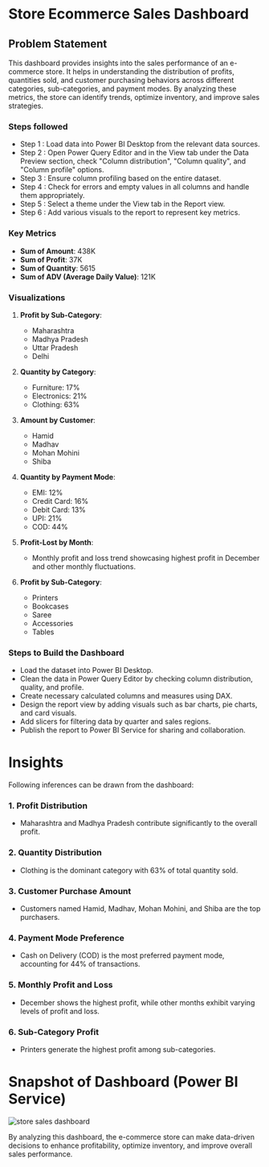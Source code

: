 # Store Ecommerce Sales Dashboard

## Problem Statement

This dashboard provides insights into the sales performance of an e-commerce store. It helps in understanding the distribution of profits, quantities sold, and customer purchasing behaviors across different categories, sub-categories, and payment modes. By analyzing these metrics, the store can identify trends, optimize inventory, and improve sales strategies.

### Steps followed 

- Step 1 : Load data into Power BI Desktop from the relevant data sources.
- Step 2 : Open Power Query Editor and in the View tab under the Data Preview section, check "Column distribution", "Column quality", and "Column profile" options.
- Step 3 : Ensure column profiling based on the entire dataset.
- Step 4 : Check for errors and empty values in all columns and handle them appropriately.
- Step 5 : Select a theme under the View tab in the Report view.
- Step 6 : Add various visuals to the report to represent key metrics.

### Key Metrics 

- **Sum of Amount**: 438K
- **Sum of Profit**: 37K
- **Sum of Quantity**: 5615
- **Sum of ADV (Average Daily Value)**: 121K

### Visualizations 

1. **Profit by Sub-Category**: 
   - Maharashtra
   - Madhya Pradesh
   - Uttar Pradesh
   - Delhi

2. **Quantity by Category**:
   - Furniture: 17%
   - Electronics: 21%
   - Clothing: 63%

3. **Amount by Customer**:
   - Hamid
   - Madhav
   - Mohan Mohini
   - Shiba

4. **Quantity by Payment Mode**:
   - EMI: 12%
   - Credit Card: 16%
   - Debit Card: 13%
   - UPI: 21%
   - COD: 44%

5. **Profit-Lost by Month**: 
   - Monthly profit and loss trend showcasing highest profit in December and other monthly fluctuations.

6. **Profit by Sub-Category**: 
   - Printers
   - Bookcases
   - Saree
   - Accessories
   - Tables

### Steps to Build the Dashboard

- Load the dataset into Power BI Desktop.
- Clean the data in Power Query Editor by checking column distribution, quality, and profile.
- Create necessary calculated columns and measures using DAX.
- Design the report view by adding visuals such as bar charts, pie charts, and card visuals.
- Add slicers for filtering data by quarter and sales regions.
- Publish the report to Power BI Service for sharing and collaboration.

# Insights

Following inferences can be drawn from the dashboard:

### 1. Profit Distribution
- Maharashtra and Madhya Pradesh contribute significantly to the overall profit.

### 2. Quantity Distribution
- Clothing is the dominant category with 63% of total quantity sold.

### 3. Customer Purchase Amount
- Customers named Hamid, Madhav, Mohan Mohini, and Shiba are the top purchasers.

### 4. Payment Mode Preference
- Cash on Delivery (COD) is the most preferred payment mode, accounting for 44% of transactions.

### 5. Monthly Profit and Loss
- December shows the highest profit, while other months exhibit varying levels of profit and loss.

### 6. Sub-Category Profit
- Printers generate the highest profit among sub-categories.

# Snapshot of Dashboard (Power BI Service)

![store sales dashboard](https://github.com/mrhamxo/Store-sales/assets/58738020/74953fe9-8c09-4f81-a9f8-69bc8b574fa9)

By analyzing this dashboard, the e-commerce store can make data-driven decisions to enhance profitability, optimize inventory, and improve overall sales performance.

